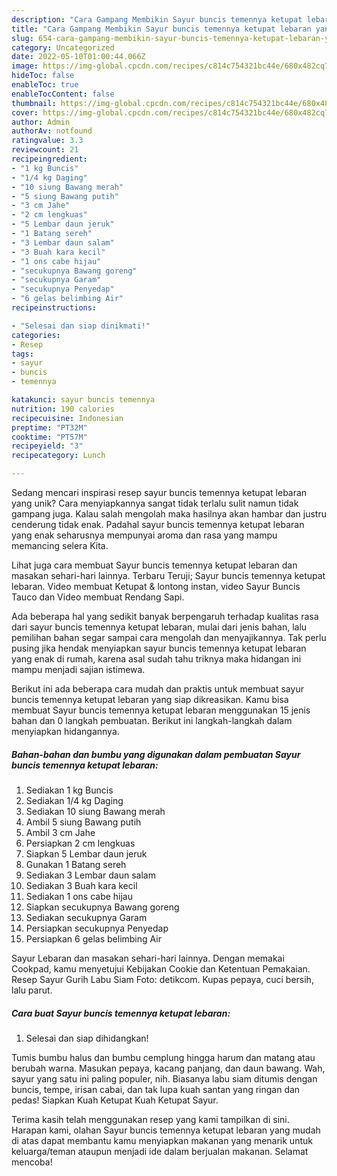 ```yaml
---
description: "Cara Gampang Membikin Sayur buncis temennya ketupat lebaran yang Enak"
title: "Cara Gampang Membikin Sayur buncis temennya ketupat lebaran yang Enak"
slug: 654-cara-gampang-membikin-sayur-buncis-temennya-ketupat-lebaran-yang-enak
category: Uncategorized
date: 2022-05-10T01:00:44.066Z
image: https://img-global.cpcdn.com/recipes/c814c754321bc44e/680x482cq70/sayur-buncis-temennya-ketupat-lebaran-foto-resep-utama.jpg
hideToc: false
enableToc: true
enableTocContent: false
thumbnail: https://img-global.cpcdn.com/recipes/c814c754321bc44e/680x482cq70/sayur-buncis-temennya-ketupat-lebaran-foto-resep-utama.jpg
cover: https://img-global.cpcdn.com/recipes/c814c754321bc44e/680x482cq70/sayur-buncis-temennya-ketupat-lebaran-foto-resep-utama.jpg
author: Admin
authorAv: notfound
ratingvalue: 3.3
reviewcount: 21
recipeingredient:
- "1 kg Buncis"
- "1/4 kg Daging"
- "10 siung Bawang merah"
- "5 siung Bawang putih"
- "3 cm Jahe"
- "2 cm lengkuas"
- "5 Lembar daun jeruk"
- "1 Batang sereh"
- "3 Lembar daun salam"
- "3 Buah kara kecil"
- "1 ons cabe hijau"
- "secukupnya Bawang goreng"
- "secukupnya Garam"
- "secukupnya Penyedap"
- "6 gelas belimbing Air"
recipeinstructions:

- "Selesai dan siap dinikmati!"
categories:
- Resep
tags:
- sayur
- buncis
- temennya

katakunci: sayur buncis temennya 
nutrition: 190 calories
recipecuisine: Indonesian
preptime: "PT32M"
cooktime: "PT57M"
recipeyield: "3"
recipecategory: Lunch

---
```





Sedang mencari inspirasi resep sayur buncis temennya ketupat lebaran yang unik? Cara menyiapkannya sangat tidak terlalu sulit namun tidak gampang juga. Kalau salah mengolah maka hasilnya akan hambar dan justru cenderung tidak enak. Padahal sayur buncis temennya ketupat lebaran yang enak seharusnya mempunyai aroma dan rasa yang mampu memancing selera Kita.





Lihat juga cara membuat Sayur buncis temennya ketupat lebaran dan masakan sehari-hari lainnya. Terbaru Teruji; Sayur buncis temennya ketupat lebaran. Video membuat Ketupat &amp; lontong instan, video Sayur Buncis Tauco dan Video membuat Rendang Sapi.

Ada beberapa hal yang sedikit banyak berpengaruh terhadap kualitas rasa dari sayur buncis temennya ketupat lebaran, mulai dari jenis bahan, lalu pemilihan bahan segar sampai cara mengolah dan menyajikannya. Tak perlu pusing jika hendak menyiapkan sayur buncis temennya ketupat lebaran yang enak di rumah, karena asal sudah tahu triknya maka hidangan ini mampu menjadi sajian istimewa.






Berikut ini ada beberapa cara mudah dan praktis untuk membuat sayur buncis temennya ketupat lebaran yang siap dikreasikan. Kamu bisa membuat Sayur buncis temennya ketupat lebaran menggunakan 15 jenis bahan dan 0 langkah pembuatan. Berikut ini langkah-langkah dalam menyiapkan hidangannya.

<!--inarticleads1-->

##### Bahan-bahan dan bumbu yang digunakan dalam pembuatan Sayur buncis temennya ketupat lebaran:

1. Sediakan 1 kg Buncis
1. Sediakan 1/4 kg Daging
1. Sediakan 10 siung Bawang merah
1. Ambil 5 siung Bawang putih
1. Ambil 3 cm Jahe
1. Persiapkan 2 cm lengkuas
1. Siapkan 5 Lembar daun jeruk
1. Gunakan 1 Batang sereh
1. Sediakan 3 Lembar daun salam
1. Sediakan 3 Buah kara kecil
1. Sediakan 1 ons cabe hijau
1. Siapkan secukupnya Bawang goreng
1. Sediakan secukupnya Garam
1. Persiapkan secukupnya Penyedap
1. Persiapkan 6 gelas belimbing Air


Sayur Lebaran dan masakan sehari-hari lainnya. Dengan memakai Cookpad, kamu menyetujui Kebijakan Cookie dan Ketentuan Pemakaian. Resep Sayur Gurih Labu Siam Foto: detikcom. Kupas pepaya, cuci bersih, lalu parut. 

<!--inarticleads2-->

##### Cara buat Sayur buncis temennya ketupat lebaran:


1. Selesai dan siap dihidangkan!

Tumis bumbu halus dan bumbu cemplung hingga harum dan matang atau berubah warna. Masukan pepaya, kacang panjang, dan daun bawang. Wah, sayur yang satu ini paling populer, nih. Biasanya labu siam ditumis dengan buncis, tempe, irisan cabai, dan tak lupa kuah santan yang ringan dan pedas! Siapkan Kuah Ketupat Kuah Ketupat Sayur. 

Terima kasih telah menggunakan resep yang kami tampilkan di sini. Harapan kami, olahan Sayur buncis temennya ketupat lebaran yang mudah di atas dapat membantu kamu menyiapkan makanan yang menarik untuk keluarga/teman ataupun menjadi ide dalam berjualan makanan. Selamat mencoba!
